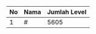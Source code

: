 | No | Nama            | Jumlah Level |
|----|-----------------|--------------|
| 1  | #    |    5605        |

